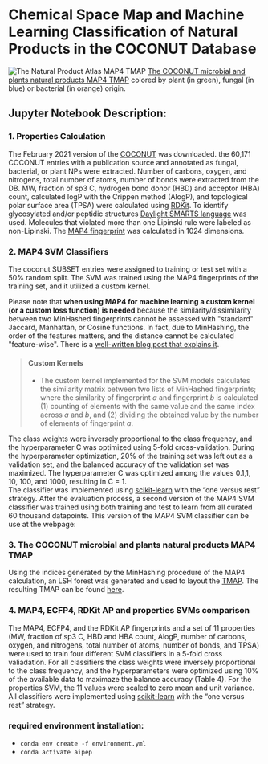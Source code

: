 # Chemical Space Map and Machine Learning Classification of Natural Products in the COCONUT Database

![The Natural Product Atlas MAP4 TMAP](https://cloud-new.gdb.tools/s/swpqf2ctk5Jf4n2/preview)
[The COCONUT microbial and plants natural products MAP4 TMAP](https://tm.gdb.tools/map4/coconut_tmap/) colored by plant (in green), fungal (in blue) or bacterial (in orange) origin.


## Jupyter Notebook Description:

### 1. Properties Calculation
The February 2021 version of the [COCONUT](https://coconut.naturalproducts.net/) was downloaded. 
the 60,171 COCONUT entries with a publication source and annotated as fungal, bacterial, or plant NPs were extracted. Number of carbons, oxygen, and nitrogens, total number of atoms, number of bonds were extracted from the DB. 
MW, fraction of sp3 C, hydrogen bond donor (HBD) and acceptor (HBA) count, calculated logP with the Crippen method (AlogP), and topological polar surface area (TPSA) were calculated using [RDKit](https://www.rdkit.org/). 
To identify glycosylated and/or peptidic structures [Daylight SMARTS language](https://www.daylight.com/dayhtml/doc/theory/theory.smarts.html) was used. 
Molecules that violated more than one Lipinski rule were labeled as non-Lipinski. 
The [MAP4 fingerprint](https://github.com/reymond-group/map4) was calculated in 1024 dimensions. 


### 2. MAP4 SVM Classifiers
The coconut SUBSET entries were assigned to training or test set with a 50% random split. 
The SVM was trained using the MAP4 fingerprints of the training set, and it utilized a custom kernel.

Please note that **when using MAP4 for machine learning a custom kernel (or a custom loss function) is needed** because the similarity/dissimilarity between two MinHashed fingerprints cannot be assessed with "standard" Jaccard, Manhattan, or Cosine functions. In fact, due to MinHashing, the order of the features matters, and the distance cannot be calculated "feature-wise". There is a [well-written blog post that explains it](https://aksakalli.github.io/2016/03/01/jaccard-similarity-with-minhash.html). 

> #### Custom Kernels 
>- The custom kernel implemented for the SVM models calculates the similarity matrix between two lists of MinHashed fingerprints; where the similarity of fingerprint *a* and fingerprint *b* is calculated (1) counting of elements with the same value and the same index across *a* and *b*, and (2) dividing the obtained value by the number of elements of fingerprint *a*.  
 
The class weights were inversely proportional to the class frequency, and the hyperparameter C was optimized using 5-fold cross-validation. During the hyperparameter optimization, 20% of the training set was left out as a validation set, and the balanced accuracy of the validation set was maximized. The hyperparameter C was optimized among the values 0.1,1, 10, 100, and 1000, resulting in C = 1.  
The classifier was implemented using [scikit-learn](https://scikit-learn.org/) with the “one versus rest” strategy. 
After the evaluation process, a second version of the MAP4 SVM classifier was trained using both training and test to learn from all curated 60 thousand datapoints. This version of the MAP4 SVM classifier can be use at the webpage: 


### 3. The COCONUT microbial and plants natural products MAP4 TMAP

Using the indices generated by the MinHashing procedure of the MAP4 calculation, an LSH forest was generated and used to layout the [TMAP](https://github.com/reymond-group/tmap).
The resulting TMAP can be found [here](https://tm.gdb.tools/map4/coconut_tmap/).


### 4. MAP4, ECFP4, RDKit AP and properties SVMs comparison 

The MAP4, ECFP4, and the RDKit AP fingerprints and a set of 11 properties (MW, fraction of sp3 C, HBD and HBA count, AlogP, number of carbons, oxygen, and nitrogens, total number of atoms, number of bonds, and TPSA) were used to train four different SVM classifiers in a 5-fold cross valiadation. For all classifiers the class weights were inversely proportional to the class frequency, and the hyperparameters were optimized using 10% of the available data to maximaze the balance accuracy (Table 4). For the properties SVM, the 11 values were scaled to zero mean and unit variance. All classifiers were implemented using [scikit-learn](https://scikit-learn.org/) with the “one versus rest” strategy. 


### required environment installation:
- `conda env create -f environment.yml`
- `conda activate aipep`
